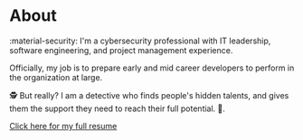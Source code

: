 # About

:material-security: I'm a cybersecurity professional with IT leadership, software engineering, and project management experience.

Officially, my job is to prepare early and mid career developers to perform in the organization at large.

:detective: But really? I am a detective who finds people's hidden talents, and gives them the support they need to reach their full potential. :rocket:.

[Click here for my full resume](resume.md)